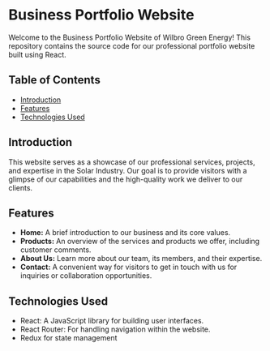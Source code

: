 # Business Portfolio Website

Welcome to the Business Portfolio Website of Wilbro Green Energy! This repository contains the source code for our professional portfolio website built using React.

## Table of Contents

- [Introduction](#introduction)
- [Features](#features)
- [Technologies Used](#technologies-used)

## Introduction

This website serves as a showcase of our professional services, projects, and expertise in the Solar Industry. Our goal is to provide visitors with a glimpse of our capabilities and the high-quality work we deliver to our clients.

## Features

- **Home:** A brief introduction to our business and its core values.
- **Products:** An overview of the services and products we offer, including customer comments.
- **About Us:** Learn more about our team, its members, and their expertise.
- **Contact:** A convenient way for visitors to get in touch with us for inquiries or collaboration opportunities.

## Technologies Used

- React: A JavaScript library for building user interfaces.
- React Router: For handling navigation within the website.
- Redux for state management
